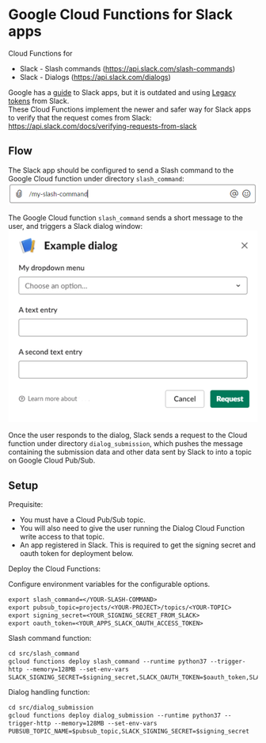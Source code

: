 # Google Cloud Functions for Slack apps

Cloud Functions for 
* Slack - Slash commands (https://api.slack.com/slash-commands)
* Slack - Dialogs (https://api.slack.com/dialogs)

Google has a [guide](https://cloud.google.com/functions/docs/tutorials/slack) to Slack apps, but it is outdated and using [Legacy tokens](https://api.slack.com/custom-integrations/legacy-tokens) from Slack.  
These Cloud Functions implement the newer and safer way for Slack apps to verify that the request comes from Slack: https://api.slack.com/docs/verifying-requests-from-slack

## Flow
The Slack app should be configured to send a Slash command to the Google Cloud function under directory `slash_command`:  
![Slash Command](images/slack-slash-command.png)  

The Google Cloud function `slash_command` sends a short message to the user, and triggers a Slack dialog window:  
![Dialog](images/slack-dialog.png)  

Once the user responds to the dialog, Slack sends a request to the Cloud function under directory `dialog_submission`, which pushes the message containing the submission data and other data sent by Slack to into a topic on Google Cloud Pub/Sub. 

## Setup
Prequisite: 
* You must have a Cloud Pub/Sub topic. 
* You will also need to give the user running the Dialog Cloud Function write access to that topic.
* An app registered in Slack. This is required to get the signing secret and oauth token for deployment below.

Deploy the Cloud Functions:

Configure environment variables for the configurable options.
```
export slash_command=</YOUR-SLASH-COMMAND>
export pubsub_topic=projects/<YOUR-PROJECT>/topics/<YOUR-TOPIC>
export signing_secret=<YOUR_SIGNING_SECRET_FROM_SLACK>
export oauth_token=<YOUR_APPS_SLACK_OAUTH_ACCESS_TOKEN>
```

Slash command function:
```
cd src/slash_command
gcloud functions deploy slash_command --runtime python37 --trigger-http --memory=128MB --set-env-vars SLACK_SIGNING_SECRET=$signing_secret,SLACK_OAUTH_TOKEN=$oauth_token,SLACK_SLASH_COMMAND=$slash_command
```

Dialog handling function:
```
cd src/dialog_submission
gcloud functions deploy dialog_submission --runtime python37 --trigger-http --memory=128MB --set-env-vars PUBSUB_TOPIC_NAME=$pubsub_topic,SLACK_SIGNING_SECRET=$signing_secret
```
